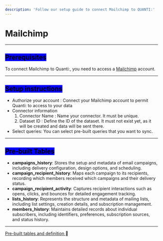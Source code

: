```yaml
---
description: 'Follow our setup guide to connect Mailchimp to QUANTI:'
---
```


# Mailchimp

***

## <mark style="background-color:blue;">Prerequisites</mark>

To connect Mailchimp to Quanti:, you need to access a [Mailchimp](https://login.mailchimp.com/?locale=en) account.

***

## <mark style="background-color:blue;">Setup instructions</mark>

* Authorize your account : Connect your Mailchimp account to permit Quanti: to access to your data
* Connector information
  1. Connector Name : Name your connector. It must be unique.
  2. Dataset ID : Define the ID of the dataset. It must not exist yet, as it will be created and data will be sent there.
* Select queries: You can select pre-built queries that you want to sync.

***

## <mark style="background-color:blue;">Pre-built Tables</mark>

* **campaigns\_history**: Stores the setup and metadata of email campaigns, including delivery configuration, design options, and scheduling.
* **campaign\_recipient\_history**: Maps each campaign to its recipients, recording which members received which campaigns and their delivery status.
* **campaign\_recipient\_activity**: Captures recipient interactions such as opens, clicks, and bounces for detailed engagement tracking.
* **lists\_history**: Represents the structure and metadata of mailing lists, including list settings, creation details, and subscription management.
* **members\_history**: Maintains detailed records about individual subscribers, including identifiers, preferences, subscription sources, and status history.

***

[Pre-built tables and definition ](https://dbdiagram.io/e/684ae5df1dff20a534caede9/684ae84a1dff20a534cb4a46):link:[ ](https://dbdiagram.io/e/65c0ca08ac844320ae7740d3/67a5e256263d6cf9a06049b8)
